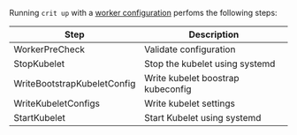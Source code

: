 Running `crit up` with a [worker configuration](bootstrapping-a-worker.md
) perfoms the following steps:
 
| Step      | Description 
| ----------- | ----------- 
|WorkerPreCheck | Validate configuration |
|StopKubelet |  Stop the kubelet using systemd |
|WriteBootstrapKubeletConfig | Write kubelet boostrap kubeconfig |
|WriteKubeletConfigs | Write kubelet settings |
|StartKubelet | Start Kubelet using systemd |
